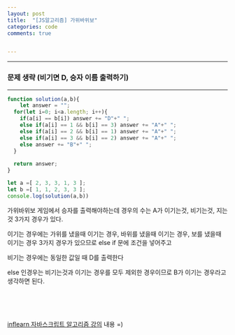 ```yaml
---
layout: post
title:  "[JS알고리즘] 가위바위보"
categories: code 
comments: true


---
```






---

### 문제 생략 (비기면 D, 승자 이름 출력하기)

---





~~~javascript
function solution(a,b){
	let answer = "";
  for(let i=0; i<a.length; i++){
    if(a[i] == b[i]) answer += "D"+" ";
    else if(a[i] == 1 && b[i] == 3) answer += "A"+" ";
    else if(a[i] == 2 && b[i] == 1) answer += "A"+" ";
    else if(a[i] == 3 && b[i] == 2) answer += "A"+" ";
    else answer += "B"+" ";
  }
  
  return answer;
}

let a =[ 2, 3, 3, 1, 3 ];
let b =[ 1, 1, 2, 3, 3 ];
console.log(solution(a,b))
~~~



가위바위보 게임에서 승자를 출력해야하는데 경우의 수는 A가 이기는것, 비기는것, 지는것 3가지 경우가 있다.

이기는 경우에는 가위를 냈을때 이기는 경우, 바위를 냈을때 이기는 경우, 보를 냈을때 이기는 경우 3가지 경우가 있으므로 else if 문에 조건을 넣어주고

비기는 경우에는 동일한 값일 때 D를 출력한다

else 인경우는 비기는것과 이기는 경우를 모두 제외한 경우이므로 B가 이기는 경우라고 생각하면 된다.



<br>





<br>

<br>

[inflearn 자바스크립트 알고리즘 강의](https://www.inflearn.com/course/%EC%9E%90%EB%B0%94%EC%8A%A4%ED%81%AC%EB%A6%BD%ED%8A%B8-%EC%95%8C%EA%B3%A0%EB%A6%AC%EC%A6%98-%EB%AC%B8%EC%A0%9C%ED%92%80%EC%9D%B4/dashboard) 내용 =)